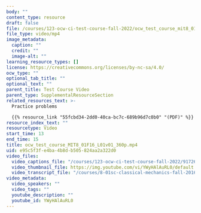 ```yaml
---
body: ""
content_type: resource
draft: false
file: /courses/123-ocw-ci-test-course-fall-2022/ocw_test_course_mit8_01f16_l01v01_360p_360p_16_9.mp4
file_type: video/mp4
image_metadata:
  caption: ""
  credit: ""
  image-alt: ""
learning_resource_types: []
license: https://creativecommons.org/licenses/by-nc-sa/4.0/
ocw_type: ""
optional_tab_title: ""
optional_text: ""
parent_title: Test Course Video
parent_type: SupplementalResourceSection
related_resources_text: >-
  Practice problems

  {{% resource_link "55fcbd34-2dd0-40ca-bc7c-689b96d7c0b0" "(PDF)" %}}
resource_index_text: ""
resourcetype: Video
start_time: 13
end_time: 15
title: ocw_test_course_MIT8_01F16_L01v01_360p.mp4
uid: e95c5f3f-e4ba-4b8d-b505-824aa2a322d0
video_files:
  video_captions_file: "/courses/123-ocw-ci-test-course-fall-2022/917263bef37857bd94ef67692405bcc9_ErlP_SBcA1s.vtt"
  video_thumbnail_file: https://img.youtube.com/vi/YWyHAlAuRL0/default.jpg
  video_transcript_file: "/courses/8-01sc-classical-mechanics-fall-2016/33f61131009a6cd12d9a4c0e42eb7f44_ErlP_SBcA1s.pdf"
video_metadata:
  video_speakers: ""
  video_tags: ""
  youtube_description: ""
  youtube_id: YWyHAlAuRL0
---
```

